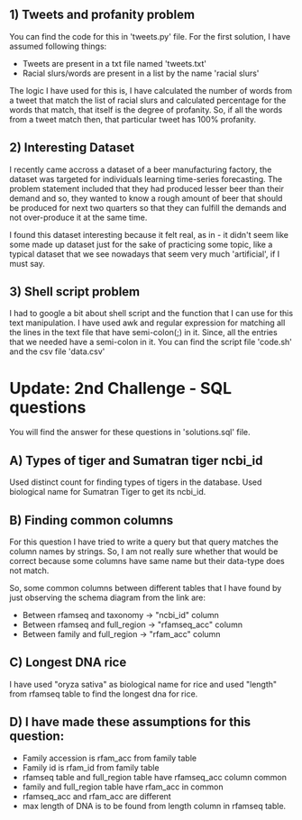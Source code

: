## 1) Tweets and profanity problem
You can find the code for this in 'tweets.py' file. For the first solution, I have assumed following things:
- Tweets are present in a txt file named 'tweets.txt'
- Racial slurs/words are present in a list by the name 'racial slurs'

The logic I have used for this is, I have calculated the number of words from a tweet that match the list of racial slurs
and calculated percentage for the words that match, that itself is the degree of profanity. So, if all the words from a tweet match
then, that particular tweet has 100% profanity.

## 2) Interesting Dataset
I recently came accross a dataset of a beer manufacturing factory, the dataset was targeted for individuals learning
time-series forecasting. The problem statement included that they had produced lesser beer than their demand and so, they
wanted to know a rough amount of beer that should be produced for next two quarters so that they can fulfill the demands
and not over-produce it at the same time.

I found this dataset interesting because it felt real, as in - it didn't seem like some made up dataset just for the
sake of practicing some topic, like a typical dataset that we see nowadays that seem very much 'artificial', if I must say.

## 3) Shell script problem

I had to google a bit about shell script and the function that I can use for this text manipulation. I have used awk
and regular expression for matching all the lines in the text file that have semi-colon(;) in it. Since, all the entries
that we needed have a semi-colon in it. You can find the script file 'code.sh' and the csv file 'data.csv'

# Update: 2nd Challenge - SQL questions
You will find the answer for these questions in 'solutions.sql' file.

## A) Types of tiger and Sumatran tiger ncbi_id
Used distinct count for finding types of tigers in the database. Used biological name for Sumatran Tiger to get its ncbi_id.

## B) Finding common columns
For this question I have tried to write a query but that query matches the column names by strings. So, I am not really sure whether that would be correct because some columns have same name but their data-type does not match.

So, some common columns between different tables that I have found by just observing the schema diagram from the link are:

- Between rfamseq and taxonomy -> "ncbi_id" column
- Between rfamseq and full_region -> "rfamseq_acc" column
- Between family and full_region -> "rfam_acc" column

## C) Longest DNA rice
I have used "oryza sativa" as biological name for rice and used "length" from rfamseq table to find the longest dna for rice.

## D) I have made these assumptions for this question:
- Family accession is rfam_acc from family table
- Family id is rfam_id from family table
- rfamseq table and full_region table have rfamseq_acc column common
- family and full_region table have rfam_acc in common
- rfamseq_acc and rfam_acc are different
- max length of DNA is to be found from length column in rfamseq table.